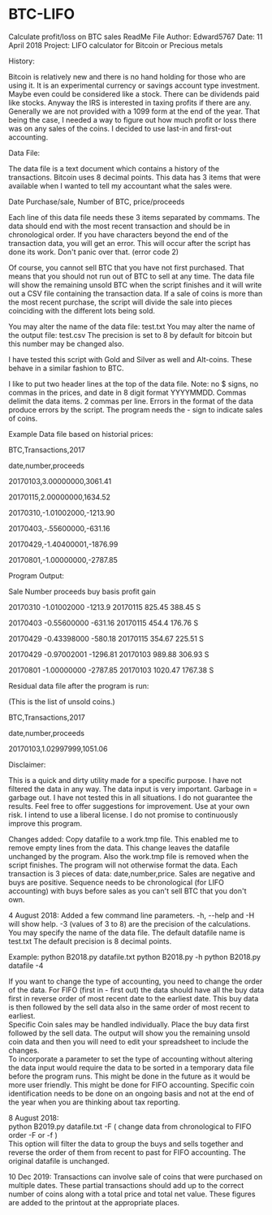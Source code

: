 # BTC-LIFO
Calculate profit/loss on BTC sales
ReadMe File
Author: Edward5767
Date: 11 April 2018
Project: LIFO calculator for Bitcoin or Precious metals

History:

Bitcoin is relatively new and there is no hand holding for those who are using it.  It is an experimental currency or savings account type investment.  Maybe even could be considered like a stock.  There can be dividends paid like stocks.  Anyway the IRS is interested in taxing profits if there are any.  Generally we are not provided with a 1099 form at the end of the year.  That being the case, I needed a way to figure out how much profit or loss there was on any sales of the coins.  I decided to use last-in and first-out accounting.

Data File: 

The data file is a text document which contains a history of the transactions.  Bitcoin uses 8 decimal points.  This data has 3 items that were available when I wanted to tell my accountant what the sales were.

Date Purchase/sale, Number of BTC, price/proceeds

Each line of this data file needs these 3 items separated by commams.  The data should end with the most recent transaction and should be in chronological order.  If you have characters beyond the end of the transaction data, you will get an error.  This will occur after the script has done its work.  Don't panic over that. (error code 2)

Of course, you cannot sell BTC that you have not first purchased.  That means that you should not run out of BTC to sell at any time.  The data file will show the remaining unsold BTC when the script finishes and it will write out a CSV file containing the transaction data.  If a sale of coins is more than the most recent purchase, the script will divide the sale into pieces coinciding with the different lots being sold.

You may alter the name of the data file: test.txt 
You may alter the name of the output file: test.csv
The precision is set to 8 by default for bitcoin but this number may be changed also.

I have tested this script with Gold and Silver as well and Alt-coins.  These behave in a similar fashion to BTC.

I like to put two header lines at the top of the data file.  Note: no $ signs, no commas in the prices, and date in 8 digit format YYYYMMDD. Commas delimit the data items.  2 commas per line.  Errors in the format of the data produce errors by the script.  The program needs the - sign to indicate sales of coins.  

Example Data file based on historial prices:  

BTC,Transactions,2017

date,number,proceeds

20170103,3.00000000,3061.41

20170115,2.00000000,1634.52

20170310,-1.01002000,-1213.90

20170403,-.55600000,-631.16

20170429,-1.40400001,-1876.99

20170801,-1.00000000,-2787.85




Program Output:

Sale	   Number	proceeds  buy	     basis	profit	gain

20170310   -1.01002000	-1213.9	  20170115   825.45	388.45	S

20170403   -0.55600000	-631.16	  20170115   454.4	176.76	S

20170429   -0.43398000	-580.18	  20170115   354.67	225.51	S

20170429   -0.97002001	-1296.81  20170103   989.88	306.93	S

20170801   -1.00000000	-2787.85  20170103   1020.47	1767.38	S


Residual data file after the program is run:

(This is the list of unsold coins.)


BTC,Transactions,2017

date,number,proceeds

20170103,1.02997999,1051.06



Disclaimer:

This is a quick and dirty utility made for a specific purpose.  I have not filtered the data in any way.  The data input is very important.  Garbage in = garbage out.  I have not tested this in all situations.  I do not guarantee the results.  Feel free to offer suggestions for improvement.  Use at your own risk.  I intend to use a liberal license.  I do not promise to continuously improve this program.

Changes added: Copy datafile to a work.tmp file.  This enabled me to remove empty lines from the data.  This change leaves the datafile unchanged by the program.  Also the work.tmp file is removed when the script finishes.  The program will not otherwise format the data.  Each transaction is 3 pieces of data: date,number,price.  Sales are negative and buys are positive.  Sequence needs to be chronological (for LIFO accounting) with buys before sales as you can't sell BTC that you don't own. 

4 August 2018:  Added a few command line parameters.  -h, --help and -H will show help.    -3 (values of 3 to 8) are the precision of the calculations.  You may specify the name of the data file.  The default datafile name is test.txt  The default precision is 8 decimal points.  

Example:
python B2018.py datafile.txt 
python B2018.py -h
python B2018.py datafile -4

If you want to change the type of accounting, you need to change the order of the data.  For FIFO (first in - first out) the data should have all the buy data first in reverse order of most recent date to the earliest date.  This buy data is then followed by the sell data also in the same order of most recent to earliest.  
Specific Coin sales may be handled individually.  Place the buy data first followed by the sell data.  The output will show you the remaining unsold coin data and then you will need to edit your spreadsheet to include the changes.  
To incorporate a parameter to set the type of accounting without altering the data input would require the data to be sorted in a temporary data file before the program runs.  This might be done in the future as it would be more user friendly.  This might be done for FIFO accounting.  Specific coin identification needs to be done on an ongoing basis and not at the end of the year when you are thinking about tax reporting.
 
8 August 2018:  
python B2019.py datafile.txt -F         ( change data from chronological to FIFO order -F or -f )   
This option will filter the data to group the buys and sells together and reverse the order of them from recent to past for FIFO accounting.  The original datafile is unchanged.

10 Dec 2019:
Transactions can involve sale of coins that were purchased on multiple dates.  These partial transactions should add up to the correct number of coins along with a total price and total net value.  These figures are added to the printout at the appropriate places.




